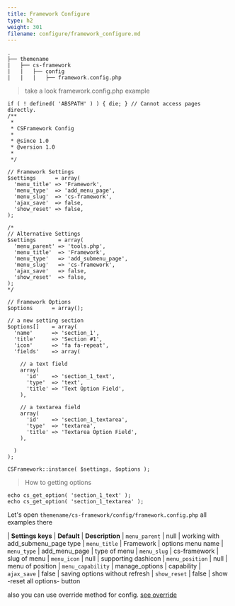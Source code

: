 ```yaml
---
title: Framework Configure
type: h2
weight: 301
filename: configure/framework_configure.md
---
```


```
.
├── themename
|   ├── cs-framework
|   |   ├── config
|   |   |   ├── framework.config.php
```

> take a look framework.config.php example

```php?start_inline=1
if ( ! defined( 'ABSPATH' ) ) { die; } // Cannot access pages directly.
/**
 *
 * CSFramework Config
 *
 * @since 1.0
 * @version 1.0
 *
 */

// Framework Settings
$settings      = array(
  'menu_title' => 'Framework',
  'menu_type'  => 'add_menu_page',
  'menu_slug'  => 'cs-framework',
  'ajax_save'  => false,
  'show_reset' => false,
);

/*
// Alternative Settings
$settings       = array(
  'menu_parent' => 'tools.php',
  'menu_title'  => 'Framework',
  'menu_type'   => 'add_submenu_page',
  'menu_slug'   => 'cs-framework',
  'ajax_save'   => false,
  'show_reset'  => false,
);
*/

// Framework Options
$options      = array();

// a new setting section
$options[]    = array(
  'name'      => 'section_1',
  'title'     => 'Section #1',
  'icon'      => 'fa fa-repeat',
  'fields'    => array(

    // a text field
    array(
      'id'    => 'section_1_text',
      'type'  => 'text',
      'title' => 'Text Option Field',
    ),

    // a textarea field
    array(
      'id'    => 'section_1_textarea',
      'type'  => 'textarea',
      'title' => 'Textarea Option Field',
    ),

  )
);

CSFramework::instance( $settings, $options );
```

> How to getting options

```php?start_inline=1
echo cs_get_option( 'section_1_text' );
echo cs_get_option( 'section_1_textarea' );
```

Let's open `themename/cs-framework/config/framework.config.php` all examples there

| **Settings keys**  | **Default**    | **Description**
| `menu_parent`      | null           | working with add_submenu_page type
| `menu_title`       | Framework      | options menu name
| `menu_type`        | add_menu_page  | type of menu
| `menu_slug`        | cs-framework   | slug of menu
| `menu_icon`        | null           | supporting dashicon
| `menu_position`    | null           | menu of position
| `menu_capability`  | manage_options | capability
| `ajax_save`        | false          | saving options without refresh
| `show_reset`       | false          | show -reset all options- button

also you can use override method for config. [see override](#override-configure)
